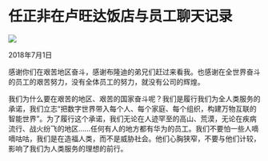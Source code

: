 # 任正非在卢旺达饭店与员工聊天记录
<img class="pv" src="https://api.visitor.plantree.me/visitor-badge/pv?namespace=plantree.me&key=renzhengfei-speeches/./docs/speeches/2018/07/在卢旺达饭店与员工聊天记录.md">


2018年7月1日



感谢你们在艰苦地区奋斗，感谢布隆迪的弟兄们赶过来看我。也感谢在全世界奋斗的员工的艰苦努力，没有全体员工的努力，就没有公司的辉煌。

我们为什么要在艰苦的地区、艰苦的国家奋斗呢？我们是履行我们为全人类服务的承诺，我们立志“把数字世界带入每个人、每个家庭、每个组织，构建万物互联的智能世界”。为了履行这个承诺，我们无论在人迹罕至的高山、荒漠，无论在疾病流行、战火纷飞的地区……任何有人的地方都有华为的员工。我们不要怕一些人嘀嘀咕咕，我们是在造福人类，而不是威胁社会。他们心胸狭窄，不要与他们计较，影响了我们为人类服务的理想的前行。
